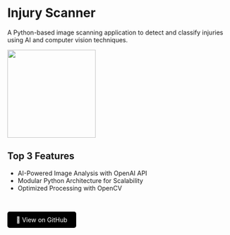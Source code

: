 # Injury Scanner
A Python-based image scanning application to detect and classify injuries using AI and computer vision techniques.
<br>

<img src="https://www.northeastphiladelphialaw.com/wp-content/uploads/2019/07/CT_Scan_NEPL.jpg" height="200">
<br>

## Top 3 Features
* AI-Powered Image Analysis with OpenAI API
* Modular Python Architecture for Scalability
* Optimized Processing with OpenCV
<br>

<a href="https://github.com/ryannasr11/InjuryScanner" style="background-color:#000000; color:white; padding:10px 20px; text-align:center; text-decoration:none; display:inline-block; border-radius:5px;">🚀 View on GitHub</a>

